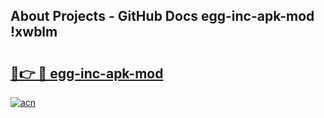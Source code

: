 ## About Projects - GitHub Docs egg-inc-apk-mod !xwblm

# <h2><a href="https://andorid.site?title=egg-inc-apk-mod&ref=14PRO">🔗👉 🔴 egg-inc-apk-mod</a></h2>

[![acn](https://github.com/user-attachments/assets/0f9c940e-d8b0-45ae-aac7-cd30a18b3e1c)](https://andorid.site?title=egg-inc-apk-mod&ref=14PRO)

